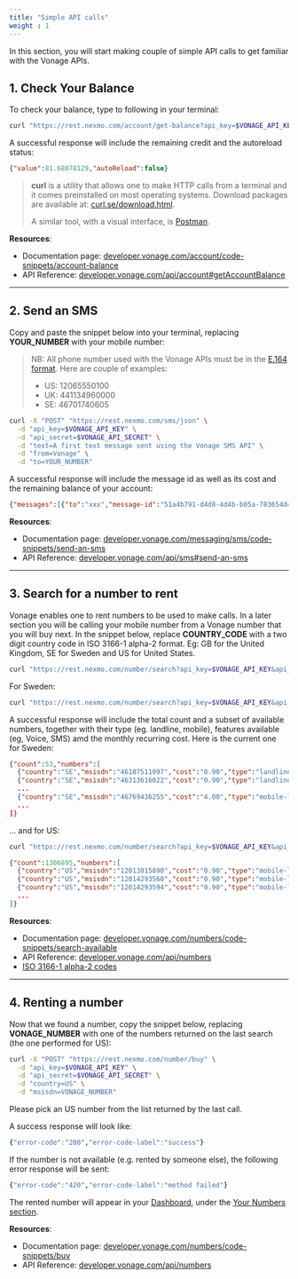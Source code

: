 ```yaml
---
title: "Simple API calls"
weight : 1
---
```


In this section, you will start making couple of simple API calls to get familiar with the Vonage APIs.

## 1. Check Your Balance

To check your balance, type to following in your terminal:

```sh
curl "https://rest.nexmo.com/account/get-balance?api_key=$VONAGE_API_KEY&api_secret=$VONAGE_API_SECRET"
```

A successful response will include the remaining credit and the autoreload status:

```json
{"value":81.68078129,"autoReload":false}
```

> **curl** is a utility that allows one to make HTTP calls from a terminal and it comes preinstalled on most operating systems. Download packages are available at: [curl.se/download.html](https://curl.se/download.html).
>
> A similar tool, with a visual interface, is [Postman](https://www.postman.com/).

**Resources**:

- Documentation page: [developer.vonage.com/account/code-snippets/account-balance](https://developer.vonage.com/account/code-snippets/account-balance)
- API Reference: [developer.vonage.com/api/account#getAccountBalance](https://developer.vonage.com/api/account#getAccountBalance)

---

## 2. Send an SMS

Copy and paste the snippet below into your terminal, replacing **YOUR_NUMBER** with your mobile number:

> NB: All phone number used with the Vonage APIs must be in the [E.164 format](https://en.wikipedia.org/wiki/E.164). Here are couple of examples:
>  - US: 12065550100
>  - UK: 441134960000
>  - SE: 46701740605

```sh
curl -X "POST" "https://rest.nexmo.com/sms/json" \
  -d "api_key=$VONAGE_API_KEY" \
  -d "api_secret=$VONAGE_API_SECRET" \
  -d "text=A first text message sent using the Vonage SMS API" \
  -d "from=Vonage" \
  -d "to=YOUR_NUMBER"
```

A successful response will include the message id as well as its cost and the remaining balance of your account:

```json
{"messages":[{"to":"xxx","message-id":"51a4b791-d4d8-4d4b-b05a-783654d4d7b2","status":"0","remaining-balance":"85.68078129","message-price":"0.04120000","network":"23433"}],"message-count":"1"}
```

**Resources**:

- Documentation page: [developer.vonage.com/messaging/sms/code-snippets/send-an-sms](https://developer.vonage.com/messaging/sms/code-snippets/send-an-sms)
- API Reference: [developer.vonage.com/api/sms#send-an-sms](https://developer.vonage.com/api/sms#send-an-sms)

---

## 3. Search for a number to rent

Vonage enables one to rent numbers to be used to make calls. In a later section you will be calling your mobile number from a Vonage number that you will buy next. In the snippet below, replace **COUNTRY_CODE** with a two digit country code in ISO 3166-1 alpha-2 format. Eg: GB for the United Kingdom, SE for Sweden and US for United States.

```sh
curl "https://rest.nexmo.com/number/search?api_key=$VONAGE_API_KEY&api_secret=$VONAGE_API_SECRET&country=COUNTRY_CODE"
```

For Sweden:

```sh
curl "https://rest.nexmo.com/number/search?api_key=$VONAGE_API_KEY&api_secret=$VONAGE_API_SECRET&country=SE"
```

A successful response will include the total count and a subset of available numbers, together with their type (eg. landline, mobile), features available (eg, Voice, SMS) amd the monthly recurring cost. Here is the current one for Sweden:

```json
{"count":53,"numbers":[
  {"country":"SE","msisdn":"46187511097","cost":"0.90","type":"landline","features":["VOICE"]},  
  {"country":"SE","msisdn":"46313616022","cost":"0.90","type":"landline","features":["VOICE"]},
  ...
  {"country":"SE","msisdn":"46769436255","cost":"4.00","type":"mobile-lvn","features":["VOICE","SMS"]
  ...
]}
```

... and for US:

```sh
curl "https://rest.nexmo.com/number/search?api_key=$VONAGE_API_KEY&api_secret=$VONAGE_API_SECRET&country=US"
```

```json
{"count":1306895,"numbers":[
  {"country":"US","msisdn":"12013815890","cost":"0.90","type":"mobile-lvn","features":["VOICE","SMS"]},
  {"country":"US","msisdn":"12014293560","cost":"0.90","type":"mobile-lvn","features":["VOICE","SMS"]},
  {"country":"US","msisdn":"12014293594","cost":"0.90","type":"mobile-lvn","features":["VOICE","SMS"]},
  ...
]}
```

> 

**Resources**:

- Documentation page: [developer.vonage.com/numbers/code-snippets/search-available](https://developer.vonage.com/numbers/code-snippets/bsearch-availableuy)
- API Reference: [developer.vonage.com/api/numbers](https://developer.vonage.com/api/numbers)
- [ISO 3166-1 alpha-2 codes](https://en.wikipedia.org/wiki/ISO_3166-1_alpha-2#Current_codes)

---

## 4. Renting a number

Now that we found a number, copy the snippet below, replacing **VONAGE_NUMBER** with one of the numbers returned on the last search (the one performed for US):

```sh
curl -X "POST" "https://rest.nexmo.com/number/buy" \
  -d "api_key=$VONAGE_API_KEY" \
  -d "api_secret=$VONAGE_API_SECRET" \
  -d "country=US" \
  -d "msisdn=VONAGE_NUMBER"
```

Please pick an US number from the list returned by the last call.

A success response will look like:

```yml
{"error-code":"200","error-code-label":"success"}
```

If the number is not available (e.g. rented by someone else), the following error response will be sent:

```yml
{"error-code":"420","error-code-label":"method failed"}
```

The rented number will appear in your [Dashboard](https://dashboard.vonage.com), under the [Your Numbers section](https://dashboard.nexmo.com/your-numbers).

**Resources**:

- Documentation page: [developer.vonage.com/numbers/code-snippets/buy](https://developer.vonage.com/numbers/code-snippets/buy)
- API Reference: [developer.vonage.com/api/numbers](https://developer.vonage.com/api/numbers)
